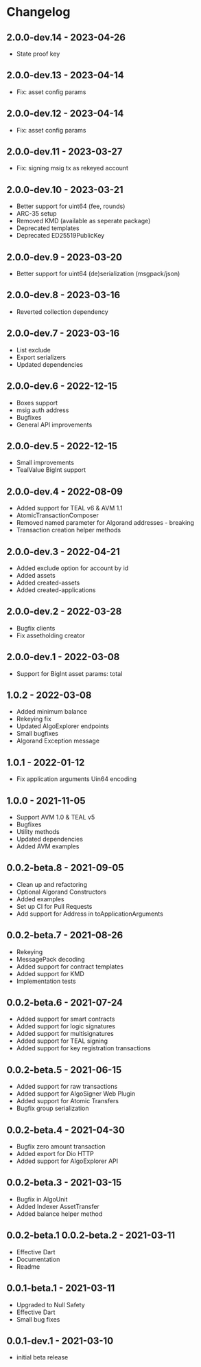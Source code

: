 # Changelog

## 2.0.0-dev.14 - 2023-04-26

- State proof key

## 2.0.0-dev.13 - 2023-04-14

- Fix: asset config params

## 2.0.0-dev.12 - 2023-04-14

- Fix: asset config params

## 2.0.0-dev.11 - 2023-03-27

- Fix: signing msig tx as rekeyed account

## 2.0.0-dev.10 - 2023-03-21

- Better support for uint64 (fee, rounds)
- ARC-35 setup
- Removed KMD (available as seperate package)
- Deprecated templates
- Deprecated ED25519PublicKey

## 2.0.0-dev.9 - 2023-03-20

- Better support for uint64 (de)serialization (msgpack/json)

## 2.0.0-dev.8 - 2023-03-16

- Reverted collection dependency

## 2.0.0-dev.7 - 2023-03-16

- List exclude
- Export serializers
- Updated dependencies

## 2.0.0-dev.6 - 2022-12-15

- Boxes support
- msig auth address
- Bugfixes
- General API improvements

## 2.0.0-dev.5 - 2022-12-15

- Small improvements
- TealValue BigInt support

## 2.0.0-dev.4 - 2022-08-09

- Added support for TEAL v6 & AVM 1.1
- AtomicTransactionComposer
- Removed named parameter for Algorand addresses - breaking
- Transaction creation helper methods

## 2.0.0-dev.3 - 2022-04-21

- Added exclude option for account by id
- Added assets
- Added created-assets
- Added created-applications

## 2.0.0-dev.2 - 2022-03-28

- Bugfix clients
- Fix assetholding creator

## 2.0.0-dev.1 - 2022-03-08

- Support for BigInt asset params: total

## 1.0.2 - 2022-03-08

- Added minimum balance
- Rekeying fix
- Updated AlgoExplorer endpoints  
- Small bugfixes
- Algorand Exception message

## 1.0.1 - 2022-01-12

- Fix application arguments Uin64 encoding

## 1.0.0 - 2021-11-05

- Support AVM 1.0 & TEAL v5
- Bugfixes
- Utility methods
- Updated dependencies
- Added AVM examples

## 0.0.2-beta.8 - 2021-09-05

- Clean up and refactoring
- Optional Algorand Constructors
- Added examples
- Set up CI for Pull Requests
- Add support for Address in toApplicationArguments

## 0.0.2-beta.7 - 2021-08-26

- Rekeying
- MessagePack decoding
- Added support for contract templates
- Added support for KMD
- Implementation tests

## 0.0.2-beta.6 - 2021-07-24

- Added support for smart contracts
- Added support for logic signatures
- Added support for multisignatures
- Added support for TEAL signing
- Added support for key registration transactions

## 0.0.2-beta.5 - 2021-06-15

- Added support for raw transactions
- Added support for AlgoSigner Web Plugin
- Added support for Atomic Transfers
- Bugfix group serialization

## 0.0.2-beta.4 - 2021-04-30

- Bugfix zero amount transaction
- Added export for Dio HTTP
- Added support for AlgoExplorer API

## 0.0.2-beta.3 - 2021-03-15

- Bugfix in AlgoUnit
- Added Indexer AssetTransfer
- Added balance helper method

## 0.0.2-beta.1 0.0.2-beta.2 - 2021-03-11

- Effective Dart
- Documentation
- Readme

## 0.0.1-beta.1 - 2021-03-11

- Upgraded to Null Safety
- Effective Dart
- Small bug fixes

## 0.0.1-dev.1 - 2021-03-10

- initial beta release